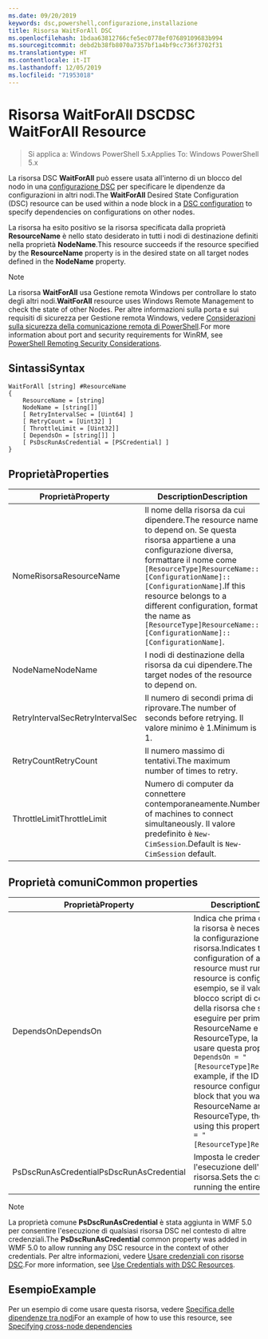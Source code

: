 ```yaml
---
ms.date: 09/20/2019
keywords: dsc,powershell,configurazione,installazione
title: Risorsa WaitForAll DSC
ms.openlocfilehash: 1bdaa63812766cfe5ec0778ef07689109683b994
ms.sourcegitcommit: debd2b38fb8070a7357bf1a4bf9cc736f3702f31
ms.translationtype: HT
ms.contentlocale: it-IT
ms.lasthandoff: 12/05/2019
ms.locfileid: "71953018"
---
```

# <a name="dsc-waitforall-resource"></a><span data-ttu-id="d3497-103">Risorsa WaitForAll DSC</span><span class="sxs-lookup"><span data-stu-id="d3497-103">DSC WaitForAll Resource</span></span>

> <span data-ttu-id="d3497-104">Si applica a: Windows PowerShell 5.x</span><span class="sxs-lookup"><span data-stu-id="d3497-104">Applies To: Windows PowerShell 5.x</span></span>

<span data-ttu-id="d3497-105">La risorsa DSC **WaitForAll** può essere usata all'interno di un blocco del nodo in una [configurazione DSC](../../../configurations/configurations.md) per specificare le dipendenze da configurazioni in altri nodi.</span><span class="sxs-lookup"><span data-stu-id="d3497-105">The **WaitForAll** Desired State Configuration (DSC) resource can be used within a node block in a [DSC configuration](../../../configurations/configurations.md) to specify dependencies on configurations on other nodes.</span></span>

<span data-ttu-id="d3497-106">La risorsa ha esito positivo se la risorsa specificata dalla proprietà **ResourceName** è nello stato desiderato in tutti i nodi di destinazione definiti nella proprietà **NodeName**.</span><span class="sxs-lookup"><span data-stu-id="d3497-106">This resource succeeds if the resource specified by the **ResourceName** property is in the desired state on all target nodes defined in the **NodeName** property.</span></span>

> [!NOTE]
> <span data-ttu-id="d3497-107">La risorsa **WaitForAll** usa Gestione remota Windows per controllare lo stato degli altri nodi.</span><span class="sxs-lookup"><span data-stu-id="d3497-107">**WaitForAll** resource uses Windows Remote Management to check the state of other Nodes.</span></span> <span data-ttu-id="d3497-108">Per altre informazioni sulla porta e sui requisiti di sicurezza per Gestione remota Windows, vedere [Considerazioni sulla sicurezza della comunicazione remota di PowerShell](/powershell/scripting/learn/remoting/winrmsecurity?view=powershell-6).</span><span class="sxs-lookup"><span data-stu-id="d3497-108">For more information about port and security requirements for WinRM, see [PowerShell Remoting Security Considerations](/powershell/scripting/learn/remoting/winrmsecurity?view=powershell-6).</span></span>

## <a name="syntax"></a><span data-ttu-id="d3497-109">Sintassi</span><span class="sxs-lookup"><span data-stu-id="d3497-109">Syntax</span></span>

```Syntax
WaitForAll [string] #ResourceName
{
    ResourceName = [string]
    NodeName = [string[]]
    [ RetryIntervalSec = [Uint64] ]
    [ RetryCount = [Uint32] ]
    [ ThrottleLimit = [Uint32]]
    [ DependsOn = [string[]] ]
    [ PsDscRunAsCredential = [PSCredential] ]
}
```

## <a name="properties"></a><span data-ttu-id="d3497-110">Proprietà</span><span class="sxs-lookup"><span data-stu-id="d3497-110">Properties</span></span>

|<span data-ttu-id="d3497-111">Proprietà</span><span class="sxs-lookup"><span data-stu-id="d3497-111">Property</span></span> |<span data-ttu-id="d3497-112">Description</span><span class="sxs-lookup"><span data-stu-id="d3497-112">Description</span></span> |
|---|---|
|<span data-ttu-id="d3497-113">NomeRisorsa</span><span class="sxs-lookup"><span data-stu-id="d3497-113">ResourceName</span></span> |<span data-ttu-id="d3497-114">Il nome della risorsa da cui dipendere.</span><span class="sxs-lookup"><span data-stu-id="d3497-114">The resource name to depend on.</span></span> <span data-ttu-id="d3497-115">Se questa risorsa appartiene a una configurazione diversa, formattare il nome come `[ResourceType]ResourceName::[ConfigurationName]::[ConfigurationName]`.</span><span class="sxs-lookup"><span data-stu-id="d3497-115">If this resource belongs to a different configuration, format the name as `[ResourceType]ResourceName::[ConfigurationName]::[ConfigurationName]`.</span></span> |
|<span data-ttu-id="d3497-116">NodeName</span><span class="sxs-lookup"><span data-stu-id="d3497-116">NodeName</span></span> |<span data-ttu-id="d3497-117">I nodi di destinazione della risorsa da cui dipendere.</span><span class="sxs-lookup"><span data-stu-id="d3497-117">The target nodes of the resource to depend on.</span></span> |
|<span data-ttu-id="d3497-118">RetryIntervalSec</span><span class="sxs-lookup"><span data-stu-id="d3497-118">RetryIntervalSec</span></span> |<span data-ttu-id="d3497-119">Il numero di secondi prima di riprovare.</span><span class="sxs-lookup"><span data-stu-id="d3497-119">The number of seconds before retrying.</span></span> <span data-ttu-id="d3497-120">Il valore minimo è 1.</span><span class="sxs-lookup"><span data-stu-id="d3497-120">Minimum is 1.</span></span> |
|<span data-ttu-id="d3497-121">RetryCount</span><span class="sxs-lookup"><span data-stu-id="d3497-121">RetryCount</span></span> |<span data-ttu-id="d3497-122">Il numero massimo di tentativi.</span><span class="sxs-lookup"><span data-stu-id="d3497-122">The maximum number of times to retry.</span></span> |
|<span data-ttu-id="d3497-123">ThrottleLimit</span><span class="sxs-lookup"><span data-stu-id="d3497-123">ThrottleLimit</span></span> |<span data-ttu-id="d3497-124">Numero di computer da connettere contemporaneamente.</span><span class="sxs-lookup"><span data-stu-id="d3497-124">Number of machines to connect simultaneously.</span></span> <span data-ttu-id="d3497-125">Il valore predefinito è `New-CimSession`.</span><span class="sxs-lookup"><span data-stu-id="d3497-125">Default is `New-CimSession` default.</span></span> |

## <a name="common-properties"></a><span data-ttu-id="d3497-126">Proprietà comuni</span><span class="sxs-lookup"><span data-stu-id="d3497-126">Common properties</span></span>

|<span data-ttu-id="d3497-127">Proprietà</span><span class="sxs-lookup"><span data-stu-id="d3497-127">Property</span></span> |<span data-ttu-id="d3497-128">Description</span><span class="sxs-lookup"><span data-stu-id="d3497-128">Description</span></span> |
|---|---|
|<span data-ttu-id="d3497-129">DependsOn</span><span class="sxs-lookup"><span data-stu-id="d3497-129">DependsOn</span></span> |<span data-ttu-id="d3497-130">Indica che prima di configurare la risorsa è necessario eseguire la configurazione di un'altra risorsa.</span><span class="sxs-lookup"><span data-stu-id="d3497-130">Indicates that the configuration of another resource must run before this resource is configured.</span></span> <span data-ttu-id="d3497-131">Ad esempio, se il valore di ID del blocco script di configurazione della risorsa che si vuole eseguire per primo è ResourceName e il tipo è ResourceType, la sintassi per usare questa proprietà è `DependsOn = "[ResourceType]ResourceName"`.</span><span class="sxs-lookup"><span data-stu-id="d3497-131">For example, if the ID of the resource configuration script block that you want to run first is ResourceName and its type is ResourceType, the syntax for using this property is `DependsOn = "[ResourceType]ResourceName"`.</span></span> |
|<span data-ttu-id="d3497-132">PsDscRunAsCredential</span><span class="sxs-lookup"><span data-stu-id="d3497-132">PsDscRunAsCredential</span></span> |<span data-ttu-id="d3497-133">Imposta le credenziali per l'esecuzione dell'intera risorsa.</span><span class="sxs-lookup"><span data-stu-id="d3497-133">Sets the credential for running the entire resource as.</span></span> |

> [!NOTE]
> <span data-ttu-id="d3497-134">La proprietà comune **PsDscRunAsCredential** è stata aggiunta in WMF 5.0 per consentire l'esecuzione di qualsiasi risorsa DSC nel contesto di altre credenziali.</span><span class="sxs-lookup"><span data-stu-id="d3497-134">The **PsDscRunAsCredential** common property was added in WMF 5.0 to allow running any DSC resource in the context of other credentials.</span></span> <span data-ttu-id="d3497-135">Per altre informazioni, vedere [Usare credenziali con risorse DSC](../../../configurations/runasuser.md).</span><span class="sxs-lookup"><span data-stu-id="d3497-135">For more information, see [Use Credentials with DSC Resources](../../../configurations/runasuser.md).</span></span>

## <a name="example"></a><span data-ttu-id="d3497-136">Esempio</span><span class="sxs-lookup"><span data-stu-id="d3497-136">Example</span></span>

<span data-ttu-id="d3497-137">Per un esempio di come usare questa risorsa, vedere [Specifica delle dipendenze tra nodi](../../../configurations/crossNodeDependencies.md)</span><span class="sxs-lookup"><span data-stu-id="d3497-137">For an example of how to use this resource, see [Specifying cross-node dependencies](../../../configurations/crossNodeDependencies.md)</span></span>